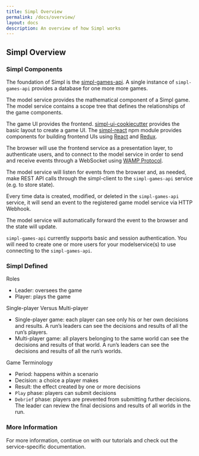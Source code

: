```yaml
---
title: Simpl Overview
permalink: /docs/overview/
layout: docs
description: An overview of how Simpl works
---
```


## Simpl Overview

### Simpl Components

The foundation of Simpl is the [simpl-games-api](https://github.com/simplworld/simpl-games-api). A single instance of `simpl-games-api` provides a database for one more more games. 

The model service provides the mathematical component of a Simpl game. The model service contains a scope tree that defines the relationships of the game components.

The game UI provides the frontend. [simpl-ui-cookiecutter](https://github.com/simplworld/simpl-ui-cookiecutter) provides the basic layout to create a game UI. The [simpl-react](https://github.com/simplworld/simpl-react) npm module provides components for building frontend UIs using [React](https://reactjs.org) and 
[Redux](https://github.com/reduxjs/react-redux).

The browser will use the frontend service as a presentation layer, to authenticate users, and to connect to the model service in order to send and receive events through a WebSocket using [WAMP Protocol](http://wamp-proto.org/).

The model service will listen for events from the browser and, as needed, make REST API calls through the simpl-client to the `simpl-games-api` service (e.g. to store state).

Every time data is created, modified, or deleted in the `simpl-games-api` service, it will send an event to the registered game model service via HTTP Webhook.

The model service will automatically forward the event to the browser and the state will update.

`simpl-games-api` currently supports basic and session authentication. 
You will need to create one or more users for your modelservice(s) to use connecting to the `simpl-games-api`. 

### Simpl Defined

Roles
* Leader: oversees the game
* Player: plays the game

Single-player Versus Multi-player
* Single-player game: each player can see only his or her own decisions and results. A run’s leaders can see the decisions and results of all the run’s players.
* Multi-player game: all players belonging to the same world can see the decisions and results of that world. A run’s leaders can see the decisions and results of all the run’s worlds.

Game Terminology

<!--
* Run:
* Scenario:
-->
* Period: happens within a scenario
* Decision: a choice a player makes
* Result: the effect created by one or more decisions
* `Play` phase: players can submit decisions
* `Debrief` phase: players are prevented from submitting further decisions. The leader can review the final decisions and results of all worlds in the run.

### More Information

For more information, continue on with our tutorials and check out the service-specific documentation.


